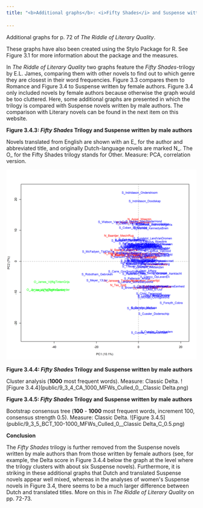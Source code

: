 ```yaml
---
title: "<b>Additional graphs</b>: <i>Fifty Shades</i> and Suspense witten by male authors"

---
```


Additional graphs for p. 72 of *The Riddle of Literary Quality*.

These graphs have also been created using the Stylo Package for R. See Figure 3.1 for more information about the package and the measures.

In *The Riddle of Literary Quality* two graphs feature the *Fifty Shades*-trilogy by E.L. James, comparing them with other novels to find out to which genre they are closest in their word frequencies. Figure 3.3 compares them to Romance and Figure 3.4 to Suspense written by female authors. Figure 3.4 only included novels by female authors because otherwise the graph would be too cluttered. Here, some additional graphs are presented in which the trilogy is compared with Suspense novels written by male authors. The comparison with Literary novels can be found in the next item on this website.

**Figure 3.4.3: <i>Fifty Shades</i> Trilogy and Suspense written by male authors**

Novels translated from English are shown with an E_ for the author and abbreviated title, and originally Dutch-language novels are marked N_. The O_ for the Fifty Shades trilogy stands for Other. Measure: PCA, correlation version.

![Figure 3.4.3](public/9_3_3_PCA_1000_MFWs_Culled_0__PCA__corr.png)

**Figure 3.4.4: <i>Fifty Shades</i> Trilogy and Suspense written by male authors**

Cluster analysis (**1000** most frequent words). Measure: Classic Delta.
![Figure 3.4.4](public/9_3_4_CA_1000_MFWs_Culled_0__Classic Delta.png)

**Figure 3.4.5: <i>Fifty Shades</i> Trilogy and Suspense written by male authors**

Bootstrap consensus tree (**100** - **1000** most frequent words, increment 100, consensus strength 0.5). Measure: Classic Delta.
![Figure 3.4.5](public/9_3_5_BCT_100-1000_MFWs_Culled_0__Classic Delta_C_0.5.png)

**Conclusion**

The *Fifty Shades* trilogy is further removed from the Suspense novels written by male authors than from those written by female authors (see, for example, the Delta score in Figure 3.4.4 below the graph at the level where the trilogy clusters with about six Suspense novels). Furthermore, it is striking in these additional graphs that Dutch and translated Suspense novels appear well mixed, whereas in the analyses of women's Suspense novels in Figure 3.4, there seems to be a much larger difference between Dutch and translated titles. More on this in *The Riddle of Literary Quality* on pp. 72-73.

